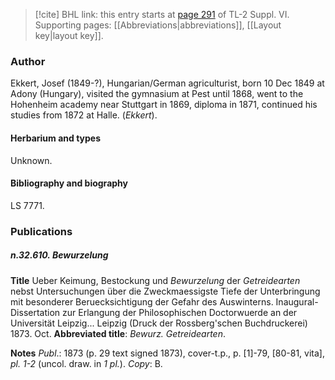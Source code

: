 > [!cite] BHL link: this entry starts at [page 291](https://www.biodiversitylibrary.org/item/103835#page/301/mode/1up) of TL-2 Suppl. VI.
> Supporting pages: [[Abbreviations|abbreviations]], [[Layout key|layout key]].

### Author

Ekkert, Josef (1849-?), Hungarian/German agriculturist, born 10 Dec 1849 at Adony (Hungary), visited the gymnasium at Pest until 1868, went to the Hohenheim academy near Stuttgart in 1869, diploma in 1871, continued his studies from 1872 at Halle. (*Ekkert*).

#### Herbarium and types

Unknown.

#### Bibliography and biography

LS 7771.

### Publications

##### n.32.610. Bewurzelung

**Title**
Ueber Keimung, Bestockung und *Bewurzelung* der *Getreidearten* nebst Untersuchungen über die Zweckmaessigste Tiefe der Unterbringung mit besonderer Beruecksichtigung der Gefahr des Auswinterns. Inaugural-Dissertation zur Erlangung der Philosophischen Doctorwuerde an der Universität Leipzig... Leipzig (Druck der Rossberg'schen Buchdruckerei) 1873. Oct.
**Abbreviated title**: *Bewurz. Getreidearten*.

**Notes**
*Publ*.: 1873 (p. 29 text signed 1873), cover-t.p., p. \[1\]-79, \[80-81, vita\], *pl. 1-2* (uncol. draw. in *1 pl.*). *Copy*: B.


